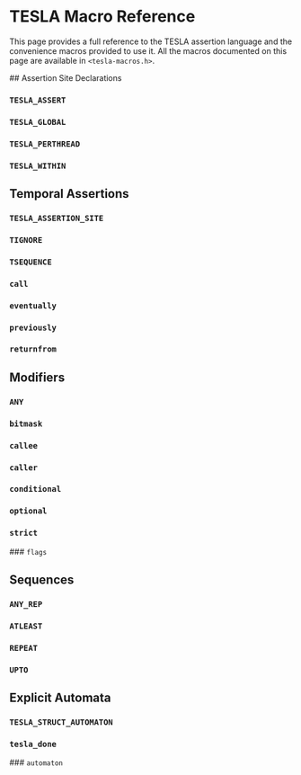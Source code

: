 # TESLA Macro Reference

This page provides a full reference to the TESLA assertion language and the
convenience macros provided to use it. All the macros documented on this page
are available in `<tesla-macros.h>`.

## Assertion Site Declarations

### `TESLA_ASSERT`
### `TESLA_GLOBAL`
### `TESLA_PERTHREAD`
### `TESLA_WITHIN`

## Temporal Assertions

### `TESLA_ASSERTION_SITE`
### `TIGNORE`
### `TSEQUENCE`
### `call`
### `eventually`
### `previously`
### `returnfrom`

## Modifiers

### `ANY`
### `bitmask`
### `callee`
### `caller`
### `conditional`
### `optional`
### `strict`
### `flags`

## Sequences

### `ANY_REP`
### `ATLEAST`
### `REPEAT`
### `UPTO`

## Explicit Automata

### `TESLA_STRUCT_AUTOMATON`
### `tesla_done`
### `automaton`
